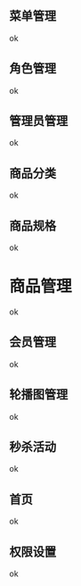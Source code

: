 ## 菜单管理

ok

## 角色管理

ok

## 管理员管理

ok

## 商品分类

ok

## 商品规格

ok

# 商品管理

ok

## 会员管理

ok

## 轮播图管理

ok

## 秒杀活动

ok

## 首页

ok

## 权限设置

ok

